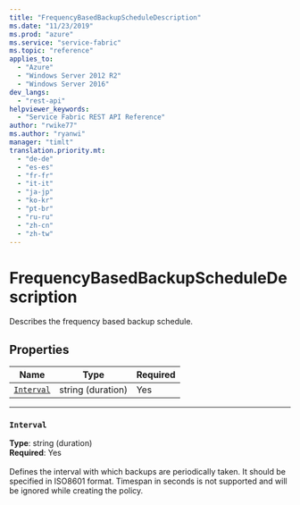 ```yaml
---
title: "FrequencyBasedBackupScheduleDescription"
ms.date: "11/23/2019"
ms.prod: "azure"
ms.service: "service-fabric"
ms.topic: "reference"
applies_to: 
  - "Azure"
  - "Windows Server 2012 R2"
  - "Windows Server 2016"
dev_langs: 
  - "rest-api"
helpviewer_keywords: 
  - "Service Fabric REST API Reference"
author: "rwike77"
ms.author: "ryanwi"
manager: "timlt"
translation.priority.mt: 
  - "de-de"
  - "es-es"
  - "fr-fr"
  - "it-it"
  - "ja-jp"
  - "ko-kr"
  - "pt-br"
  - "ru-ru"
  - "zh-cn"
  - "zh-tw"
---
```

# FrequencyBasedBackupScheduleDescription

Describes the frequency based backup schedule.

## Properties
| Name | Type | Required |
| --- | --- | --- |
| [`Interval`](#interval) | string (duration) | Yes |

____
### `Interval`
__Type__: string (duration) <br/>
__Required__: Yes<br/>
<br/>
Defines the interval with which backups are periodically taken. It should be specified in ISO8601 format. Timespan in seconds is not supported and will be ignored while creating the policy.
